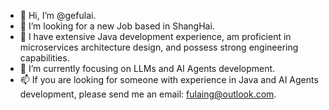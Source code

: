 - 👋 Hi, I’m @gefulai.
- 👀 I’m looking for a new Job based in ShangHai.
- 🌱 I have extensive Java development experience, am proficient in microservices architecture design, and possess strong engineering capabilities.
- 💞️ I’m currently focusing on LLMs and AI Agents development.
- 📫 If you are looking for someone with experience in Java and AI Agents development, please send me an email: fulaing@outlook.com.

<!---
gefulai/gefulai is a ✨ special ✨ repository because its `README.md` (this file) appears on your GitHub profile.
You can click the Preview link to take a look at your changes.
--->
